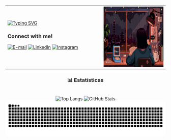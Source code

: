 <table>
  <tr>
    <td align="left" width="60%">
      <a href="https://git.io/typing-svg">
        <img src="https://readme-typing-svg.demolab.com?font=Fira+Code&weight=200&size=22&pause=1000&color=FF00F6&center=false&vCenter=true&random=false&width=400&lines=%E2%8A%B9+Welcome+to+my+profile!+%CB%99%E1%B5%95%CB%99+%E2%8A%B9+" alt="Typing SVG">
      </a>

  <h3>Connect with me!</h3>

  [![E-mail](https://img.shields.io/badge/-Email-000?style=for-the-badge&logo=microsoft-outlook&logoColor=FF00F6)](mailto:joanadarknes2233@gmail.com)
  [![LinkedIn](https://img.shields.io/badge/-LinkedIn-000?style=for-the-badge&logo=linkedin&logoColor=FF00F6)](https://www.linkedin.com/in/joanadarc2233/)
  [![Instagram](https://img.shields.io/badge/-Instagram-000?style=for-the-badge&logo=instagram&logoColor=FF00F6)](https://www.instagram.com/ops_xoana/)
    </td>

  <td align="right" width="90%">
    <img height="190px" src="./study.gif">
  </td>
</tr>
</table>

<div align="center">
  
### 📊 Estatísticas
<br/>
<img 
  alt="Top Langs" 
  height="180em"
  src="https://github-readme-stats.vercel.app/api/top-langs/?username=Joanadarknes&theme=tokyonight&layout=compact&custom_title=Tecnologias&langs_count=9"
/>
<img 
  alt="GitHub Stats" 
  height="180em"
  src="https://github-readme-stats.vercel.app/api?username=Joanadarknes&show_icons=true&theme=tokyonight&include_all_commits=true&locale=pt-br"
/>
</div>




<div style="text-align: center;" align="center">
<picture>
  <source media="(prefers-color-scheme: dark)" srcset="https://github.com/Joanadarknes/Joanadarknes/blob/output/github-contribution-grid-snake-dark.svg" />
  <source media="(prefers-color-scheme: light)" srcset="https://github.com/Joanadarknes/Joanadarknes/blob/output/github-contribution-grid-snake.svg" />
  <img alt="github contribution grid snake animation" src="https://github.com/Joanadarknes/Joanadarknes/blob/output/github-contribution-grid-snake.svg" />
</picture>
</div>



